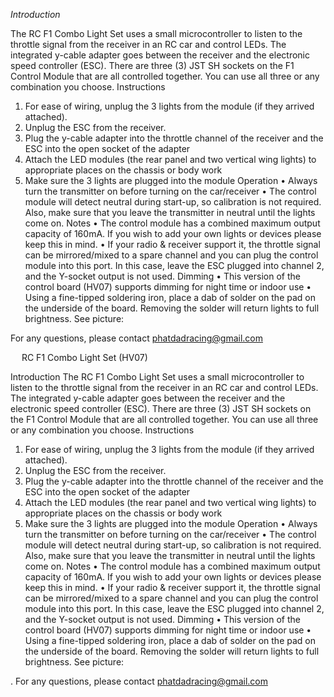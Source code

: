 *Introduction*

The RC F1 Combo Light Set uses a small microcontroller to listen to the throttle signal from the receiver in an RC car and control LEDs. The integrated y-cable adapter goes between the receiver and the electronic speed controller (ESC).
There are three (3) JST SH sockets on the F1 Control Module that are all controlled together. You can use all three or any combination you choose.
Instructions
1.	For ease of wiring, unplug the 3 lights from the module (if they arrived attached).
2.	Unplug the ESC from the receiver.
3.	Plug the y-cable adapter into the throttle channel of the receiver and the ESC into the open socket of the adapter
4.	Attach the LED modules (the rear panel and two vertical wing lights) to appropriate places on the chassis or body work
5.	Make sure the 3 lights are plugged into the module
Operation
•	Always turn the transmitter on before turning on the car/receiver
•	The control module will detect neutral during start-up, so calibration is not required. Also, make sure that you leave the transmitter in neutral until the lights come on.
Notes
•	The control module has a combined maximum output capacity of 160mA. If you wish to add your own lights or devices please keep this in mind.
•	If your radio & receiver support it, the throttle signal can be mirrored/mixed to a spare channel and you can plug the control module into this port. In this case, leave the ESC plugged into channel 2, and the Y-socket output is not used.
Dimming
•	This version of the control board (HV07) supports dimming for night time or indoor use
•	Using a fine-tipped soldering iron, place a dab of solder on the pad on the underside of the board. Removing the solder will return lights to full brightness. See picture:

For any questions, please contact phatdadracing@gmail.com

 
RC F1 Combo Light Set (HV07)






Introduction
The RC F1 Combo Light Set uses a small microcontroller to listen to the throttle signal from the receiver in an RC car and control LEDs. The integrated y-cable adapter goes between the receiver and the electronic speed controller (ESC).
There are three (3) JST SH sockets on the F1 Control Module that are all controlled together. You can use all three or any combination you choose.
Instructions
1.	For ease of wiring, unplug the 3 lights from the module (if they arrived attached).
2.	Unplug the ESC from the receiver.
3.	Plug the y-cable adapter into the throttle channel of the receiver and the ESC into the open socket of the adapter
4.	Attach the LED modules (the rear panel and two vertical wing lights) to appropriate places on the chassis or body work
5.	Make sure the 3 lights are plugged into the module
Operation
•	Always turn the transmitter on before turning on the car/receiver
•	The control module will detect neutral during start-up, so calibration is not required. Also, make sure that you leave the transmitter in neutral until the lights come on.
Notes
•	The control module has a combined maximum output capacity of 160mA. If you wish to add your own lights or devices please keep this in mind.
•	If your radio & receiver support it, the throttle signal can be mirrored/mixed to a spare channel and you can plug the control module into this port. In this case, leave the ESC plugged into channel 2, and the Y-socket output is not used.
Dimming
•	This version of the control board (HV07) supports dimming for night time or indoor use
•	Using a fine-tipped soldering iron, place a dab of solder on the pad on the underside of the board. Removing the solder will return lights to full brightness. See picture:

.
For any questions, please contact phatdadracing@gmail.com

